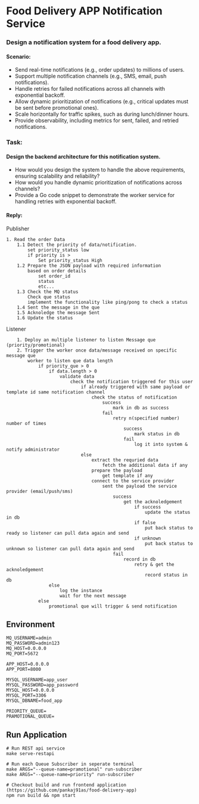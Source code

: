 # Food Delivery APP Notification Service

### Design a notification system for a food delivery app.

#### Scenario:
- Send real-time notifications (e.g., order updates) to millions of users.
- Support multiple notification channels (e.g., SMS, email, push notifications).
- Handle retries for failed notifications across all channels with exponential backoff.
- Allow dynamic prioritization of notifications (e.g., critical updates must be sent before promotional ones).
- Scale horizontally for traffic spikes, such as during lunch/dinner hours.
- Provide observability, including metrics for sent, failed, and retried notifications.

### Task:

#### Design the backend architecture for this notification system.

- How would you design the system to handle the above requirements, ensuring scalability and reliability?
- How would you handle dynamic prioritization of notifications across channels?
- Provide a Go code snippet to demonstrate the worker service for handling retries with exponential backoff.

#### Reply:

Publisher
```
1. Read the order Data
    1.1 Detect the priority of data/notification.
        set priority_status low
        if priority is >
            Set priority_status High
    1.2 Prepare the JSON payload with required information
        based on order details
            set order_id
            status
            etc...
    1.3 Check the MQ status
        Check que status
        implement the functionality like ping/pong to check a status
    1.4 Sent the message in the que
    1.5 Acknoledge the message Sent
    1.6 Update the status
```

Listener

```
    1. Deploy an multiple listener to listen Message que (priority/promotional)
    2. Trigger the worker once data/message received on specific message que
        worker to listen que data length
            if priority_que > 0
                if data.length > 0
                    validate data
                        check the notification triggered for this user
                            if already triggered with same payload or template id same notification channel
                                check the status of notification
                                    success
                                        mark in db as success
                                    fail
                                        retry n(specified number) number of times
                                            success
                                                mark status in db
                                            fail
                                                log it into system & notify administrator                                            
                            else
                                extract the requried data
                                    fetch the additional data if any
                                prepare the payload
                                    get template if any
                                connect to the service provider
                                    sent the payload the service provider (email/push/sms)
                                        success
                                            get the acknoledgement
                                                if success
                                                    update the status in db
                                                if false
                                                    put back status to ready so listener can pull data again and send
                                                if unknown
                                                    put back status to unknown so listener can pull data again and send
                                        fail
                                            record in db
                                                retry & get the acknoledgement
                                                    record status in db
                else
                    log the instance
                    wait for the next message
            else
                promotional que will trigger & send notification
```

## Environment

```
MQ_USERNAME=admin
MQ_PASSWORD=admin123
MQ_HOST=0.0.0.0
MQ_PORT=5672

APP_HOST=0.0.0.0
APP_PORT=8000

MYSQL_USERNAME=app_user
MYSQL_PASSWORD=app_password
MYSQL_HOST=0.0.0.0
MYSQL_PORT=3306
MYSQL_DBNAME=food_app

PRIORITY_QUEUE=
PRAMOTIONAL_QUEUE=
```
## Run Application
```
# Run REST api service
make serve-restapi

# Run each Queue Subscriber in seperate terminal
make ARGS="--queue-name=pramotional" run-subscriber
make ARGS="--queue-name=priority" run-subscriber

# Checkout build and run frontend application (https://github.com/pankaj91as/food-delivery-app)
npm run build && npm start
```